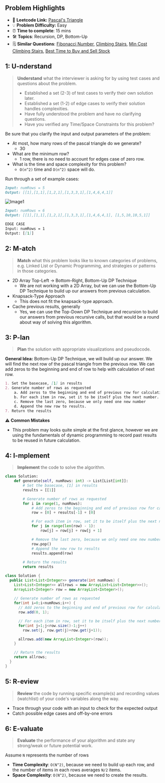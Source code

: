 ## Problem Highlights

* 🔗 **Leetcode Link:** [Pascal's Triangle](https://leetcode.com/problems/pascals-triangle/)
* 💡 **Problem Difficulty:** Easy
* ⏰ **Time to complete**: 15 mins
* 🛠️ **Topics**: Recursion, DP, Bottom-Up
* 🗒️ **Similar Questions**: [Fibonacci Number](https://leetcode.com/problems/fibonacci-number/), [Climbing Stairs](https://leetcode.com/problems/climbing-stairs/), [Min Cost Climbing Stairs](https://leetcode.com/problems/min-cost-climbing-stairs/), [Best Time to Buy and Sell Stock](https://leetcode.com/problems/best-time-to-buy-and-sell-stock/)
## 1: U-nderstand
 
> **Understand** what the interviewer is asking for by using test cases and questions about the problem.
> 
> - Established a set (2-3) of test cases to verify their own solution later.
> - Established a set (1-2) of edge cases to verify their solution handles complexities.
> - Have fully understood the problem and have no clarifying questions.
> - Have you verified any Time/Space Constraints for this problem?

Be sure that you clarify the input and output parameters of the problem:

- At most, how many rows of the pascal triangle do we generate?
    - 30
- What are the minimum row?
    - 1 row, there is no need to account for edges case of zero row.
- What is the time and space complexity for this problem?
    - `O(n^2)` time and `O(n^2)` space will do. 


Run through a set of example cases:

```markdown
Input: numRows = 5
Output: [[1],[1,1],[1,2,1],[1,3,3,1],[1,4,6,4,1]]
```
![Image1](https://upload.wikimedia.org/wikipedia/commons/0/0d/PascalTriangleAnimated2.gif)
```markdown
Input: numRows = 6
Output: [[1],[1,1],[1,2,1],[1,3,3,1],[1,4,6,4,1], [1,5,10,10,5,1]]

EDGE CASE 
Input: numRows = 1
Output: [[1]]
```   
    
## 2: M-atch

> **Match**  what this problem looks like to known categories of problems, e.g. Linked List or Dynamic Programming, and strategies or patterns in those categories.

- 2D Array Top-Left -> Bottom-Right, Bottom-Up DP Technique
    - We are not working with a 2D Array, but we can use the Bottom-Up DP Technique to build up our answers from previous calculation.
- Knapsack-Type Approach
    - This does not fit the knapsack-type approach.
- Cache previous results, generally
    - Yes, we can use the Top-Down DP Technique and recursion to build our answers from previous recursive calls, but that would be a round about way of solving this algorithm.

## 3: P-lan

> **Plan** the solution with appropriate visualizations and pseudocode.

**General Idea:** Bottom-Up DP Technique, we will build up our answer. We will find the next row of the pascal triangle from the previous row. We can add zeros to the beginning and end of row to help with calculation of next row.

```markdown
1. Set the basecase, [1] in results
2. Generate number of rows as requested
    a. Add zeros to the beginning and end of previous row for calculation
    b. For each item in row, set it to be itself plus the next number.
    c. Remove the last zero, because we only need one new number
    d. Append the new row to results.
7. Return the results
```

⚠️ **Common Mistakes**

* This problem may looks quite simple at the first glance, however we are using the fundamentals of dynamic programming to record past results to be reused in future calculation.

## 4: I-mplement

> **Implement** the code to solve the algorithm.

```python
class Solution:
    def generate(self, numRows: int) -> List[List[int]]:
        # Set the basecase, [1] in results
        results = [[1]]

        # Generate number of rows as requested
        for i in range(1, numRows):
            # Add zeros to the beginning and end of previous row for calculation
            row = [0] + results[-1] + [0]

            # For each item in row, set it to be itself plus the next number
            for j in range(len(row) - 1):
                row[j] = row[j] + row[j + 1]

            # Remove the last zero, because we only need one new number
            row.pop()
            # Append the new row to results
            results.append(row)
        
        # Return the results
        return results
```
```java
class Solution {
  public List<List<Integer>> generate(int numRows) {
    List<List<Integer>> allrows = new ArrayList<List<Integer>>();
    ArrayList<Integer> row = new ArrayList<Integer>();
    
    // Generate number of rows as requested
    for(int i=0;i<numRows;i++) {
      // Add zeros to the beginning and end of previous row for calculation
      row.add(0, 1);

      // For each item in row, set it to be itself plus the next number
      for(int j=1;j<row.size()-1;j++)
        row.set(j, row.get(j)+row.get(j+1));

      allrows.add(new ArrayList<Integer>(row));
    }

    // Return the results
    return allrows;
  }
}
```

## 5: R-eview

> **Review** the code by running specific example(s) and recording values (watchlist) of your code's variables along the way.

- Trace through your code with an input to check for the expected output
- Catch possible edge cases and off-by-one errors

## 6: E-valuate

> **Evaluate** the performance of your algorithm and state any strong/weak or future potential work.

Assume `N` represents the number of rows

* **Time Complexity**: `O(N^2)`, because we need to build up each row, and the number of items in each rows averages `N/2` items. 
* **Space Complexity**: `O(N^2)`, because we need to create the results.
